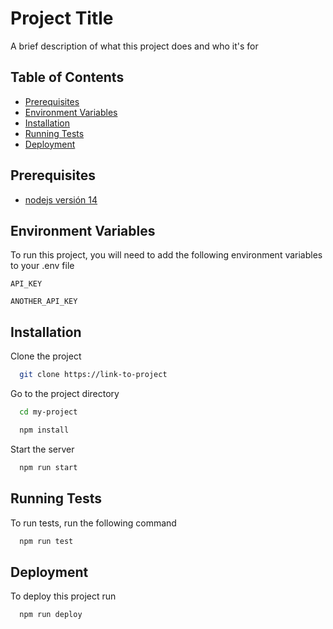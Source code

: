
# Project Title

A brief description of what this project does and who it's for


## Table of Contents

* [Prerequisites](#prerequisites)
* [Environment Variables](#environment-variables)
* [Installation](#installation)
* [Running Tests](#running-tests)
* [Deployment](#deployment)


## Prerequisites

* [nodejs versión 14](https://nodejs.org/en/)


## Environment Variables

To run this project, you will need to add the following environment variables to your .env file

`API_KEY`

`ANOTHER_API_KEY`


## Installation

Clone the project

```bash
  git clone https://link-to-project
```

Go to the project directory

```bash
  cd my-project
```

```bash
  npm install
```

Start the server

```bash
  npm run start
```

## Running Tests

To run tests, run the following command

```bash
  npm run test
```


## Deployment

To deploy this project run

```bash
  npm run deploy
```

